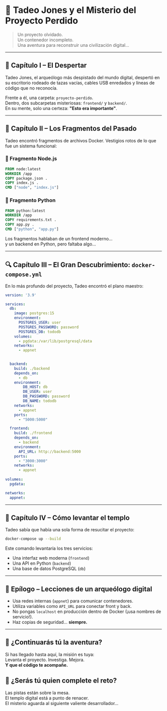 # 🏺 Tadeo Jones y el Misterio del Proyecto Perdido

> Un proyecto olvidado.  
> Un contenedor incompleto.  
> Una aventura para reconstruir una civilización digital...

---

## 📖 Capítulo I – El Despertar

Tadeo Jones, el arqueólogo más despistado del mundo digital, despertó en su escritorio rodeado de tazas vacías, cables USB enredados y líneas de código que no reconocía.

Frente a él, una carpeta: `proyecto-perdido`.  
Dentro, dos subcarpetas misteriosas: `frontend/` y `backend/`.  
En su mente, solo una certeza: **"Esto era importante"**.

---

## 🧩 Capítulo II – Los Fragmentos del Pasado

Tadeo encontró fragmentos de archivos Docker. Vestigios rotos de lo que fue un sistema funcional:

### 🧱 Fragmento Node.js
```Dockerfile
FROM node:latest
WORKDIR /app
COPY package.json .
COPY index.js .
CMD ["node", "index.js"]
```

### 🐍 Fragmento Python
```Dockerfile
FROM python:latest
WORKDIR /app
COPY requirements.txt .
COPY app.py .
CMD ["python", "app.py"]
```

Los fragmentos hablaban de un frontend moderno…  
y un backend en Python, pero faltaba algo…

---

## 🔍 Capítulo III – El Gran Descubrimiento: `docker-compose.yml`

En lo más profundo del proyecto, Tadeo encontró el plano maestro:

```yaml
version: '3.9'

services:
  db:
    image: postgres:15
    environment:
      POSTGRES_USER: user
      POSTGRES_PASSWORD: password
      POSTGRES_DB: tododb
    volumes:
      - pgdata:/var/lib/postgresql/data
    networks:
      - appnet
   

  backend:
    build: ./backend
    depends_on:
      - db
    environment:
        DB_HOST: db
        DB_USER: user
        DB_PASSWORD: password
        DB_NAME: tododb
    networks:
      - appnet
    ports:
      - "5000:5000"

  frontend:
    build: ./frontend
    depends_on:
      - backend
    environment:
      API_URL: http://backend:5000
    ports:
      - "3000:3000"
    networks:
      - appnet
    
volumes:
  pgdata:

networks:
  appnet:
```


---

## 📡 Capítulo IV – Cómo levantar el templo

Tadeo sabía que había una sola forma de resucitar el proyecto:

```bash
docker-compose up --build
```

Este comando levantaría los tres servicios:
- Una interfaz web moderna (`frontend`)
- Una API en Python (`backend`)
- Una base de datos PostgreSQL (`db`)

---

## 🧠 Epílogo – Lecciones de un arqueólogo digital

- Usa redes internas (`appnet`) para comunicar contenedores.
- Utiliza variables como `API_URL` para conectar front y back.
- No pongas `localhost` en producción dentro de Docker (¡usa nombres de servicio!).
- Haz copias de seguridad... **siempre.**

---

## 👣 ¿Continuarás tú la aventura?

Si has llegado hasta aquí, la misión es tuya:  
Levanta el proyecto. Investiga. Mejora.  
**Y que el código te acompañe.**

## 🧭 ¿Serás tú quien complete el reto?

Las pistas están sobre la mesa.  
El templo digital está a punto de renacer.  
El misterio aguarda al siguiente valiente desarrollador...
